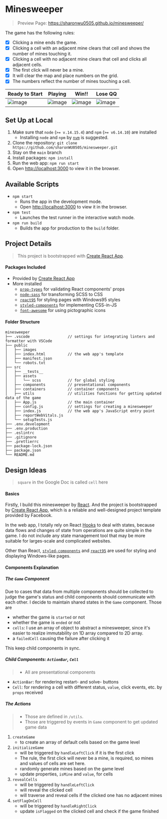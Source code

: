 # Minesweeper

> Preview Page: https://sharonwu0505.github.io/minesweeper/

The game has the following rules:

- [x] Clicking a mine ends the game.
- [x] Clicking a cell with an adjacent mine clears that cell and shows the number of mines touching it.
- [x] Clicking a cell with no adjacent mine clears that cell and clicks all adjacent cells.
- [x] The first click will never be a mine.
- [x] It will clear the map and place numbers on the grid.
- [x] The numbers reflect the number of mines touching a cell.

| Ready to Start                                                                                                  | Playing                                                                                                         | Win!!                                                                                                           | Lose QQ                                                                                                         |
| --------------------------------------------------------------------------------------------------------------- | --------------------------------------------------------------------------------------------------------------- | --------------------------------------------------------------------------------------------------------------- | --------------------------------------------------------------------------------------------------------------- |
| ![image](https://user-images.githubusercontent.com/19202399/116819761-0615a480-aba4-11eb-9eac-088f5946f337.png) | ![image](https://user-images.githubusercontent.com/19202399/116819786-2ba2ae00-aba4-11eb-8a32-be5aeba9cfb0.png) | ![image](https://user-images.githubusercontent.com/19202399/116819874-bbe0f300-aba4-11eb-9259-dad26de80b72.png) | ![image](https://user-images.githubusercontent.com/19202399/116819832-758b9400-aba4-11eb-9963-d70fe564a549.png) |

## Set Up at Local

1. Make sure that `node` (`>= v.14.15.4`) and `npm` (`>= v6.14.10`) are installed
   - Installing `node` and `npm` by [`nvm`](https://github.com/nvm-sh/nvm) is suggested.
2. Clone the repository: `git clone https://github.com/sharonWU0505/minesweeper.git`
3. Stay on the `main` branch
4. Install packages: `npm install`
5. Run the web app: `npm run start`
6. Open [http://localhost:3000](http://localhost:3000) to view it in the browser.

## Available Scripts

- `npm start`
  - Runs the app in the development mode.
  - Open [http://localhost:3000](http://localhost:3000) to view it in the browser.
- `npm test`
  - Launches the test runner in the interactive watch mode.
- `npm run build`
  - Builds the app for production to the `build` folder.

## Project Details

> This project is bootstrapped with [Create React App](https://github.com/facebook/create-react-app).

#### Packages Included

- Provided by [Create React App](https://github.com/facebook/create-react-app#whats-included)
- More installed
  - [`prop-types`](https://www.npmjs.com/package/prop-types) for validating React components' props
  - [`node-sass`](https://www.npmjs.com/package/node-sass) for transforming SCSS to CSS
  - [`react95`](https://www.npmjs.com/package/react95) for styling pages with Windows95 styles
  - [`styled-components`](https://www.npmjs.com/package/styled-components) for implementing CSS-in-JS
  - [`font-awesome`](https://www.npmjs.com/package/font-awesome) for using pictographic icons

#### Folder Structure

```
minesweeper
├── .vscode                 // settings for integrating linters and formatter with VSCode
├── public
│   ├── images
│   ├── index.html          // the web app's template
│   ├── manifest.json
│   └── robots.txt
├── src
│   ├── __tests__
│   ├── assets
│   │   └── scss            // for global styling
│   ├── components          // presentational components
│   ├── containers          // container components
│   ├── utils               // utilities functions for getting updated data of the game
│   ├── App.js              // the main container
│   ├── config.js           // settings for creating a minesweeper
│   ├── index.js            // the web app's JavaScript entry point
│   ├── reportWebVitals.js
│   └── setupTests.js
├── .env.development
├── .env.production
├── .eslintrc
├── .gitignore
├── .prettierrc
├── package-lock.json
├── package.json
└── README.md
```

## Design Ideas

> `square` in the Google Doc is called `cell` here

#### Basics

Firstly, I build this minesweeper by [React](https://reactjs.org/). And the project is bootstrapped by [Create React App](https://github.com/facebook/create-react-app), which is a reliable and well-designed project template provided by Facebook.

In the web app, I totally rely on React [Hooks](https://reactjs.org/docs/hooks-reference.html) to deal with states, because data flows and changes of state from operations are quite simple in the game. I do not include any state management tool that may be more suitable for larges-scale and complicated websites.

Other than React, [`styled-components`](https://www.npmjs.com/package/styled-components) and [`react95`](https://www.npmjs.com/package/react95) are used for styling and displaying Windows-like pages.

#### Components Explanation

##### The `Game` Component

Due to cases that data from multiple components should be collected to judge the game's status and child components should communicate with each other. I decide to maintain shared states in the `Game` component. Those are

- whether the game is `started` or not
- whether the game is `ended` or not
- `cells`: I use an array of object to abstract a minesweeper, since it's easier to realize immutability on 1D array compared to 2D array.
- a `failedCell` causing the failure after clicking it

This keep child components in sync.

##### Child Components: `ActionBar`, `Cell`

> - All are presentational components

- `ActionBar`: for rendering restart- and solve- buttons
- `Cell`: for rendering a cell with different status, `value`, click events, etc. by `props` received

##### The Actions

> - Those are defined in `/utils`.
> - Those are triggered by events in `Game` component to get updated game data

1. `createGame`
   - to create an array of default cells based on the game level
2. `initializeGame`
   - will be triggered by `handleLeftClick` if it is the first click
   - The rule, the first click will never be a mine, is required, so mines and values of cells are set here.
   - randomly generate mines based on the game level
   - update properties, `isMine` and `value`, for cells
3. `revealCells`
   - will be triggered by `handleLeftClick`
   - will reveal the clicked cell
   - will traverse and reveal cells if the clicked one has no adjacent mines
4. `setFlagOnCell`
   - will be triggered by `handleRightClick`
   - update `isFlagged` on the clicked cell and check if the game finished

